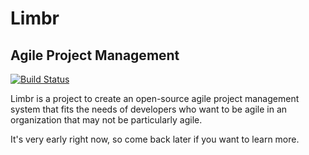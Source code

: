 # Limbr
## Agile Project Management
[![Build Status](https://travis-ci.org/limbr-management/limbr.svg?branch=master)](https://travis-ci.org/limbr-management/limbr)

Limbr is a project to create an open-source agile project management system that fits the needs of developers who want to be agile in an organization that may not be particularly agile.

It's very early right now, so come back later if you want to learn more.
